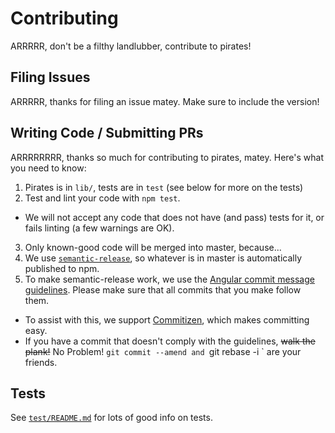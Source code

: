 # Contributing
ARRRRR, don't be a filthy landlubber, contribute to pirates!

## Filing Issues
ARRRRR, thanks for filing an issue matey. Make sure to include the version!

## Writing Code / Submitting PRs
ARRRRRRRR, thanks so much for contributing to pirates, matey. Here's what you need to know:
1. Pirates is in `lib/`, tests are in `test` (see below for more on the tests)
2. Test and lint your code with `npm test`.
  * We will not accept any code that does not have (and pass) tests for it, or fails linting (a few warnings are OK).
3. Only known-good code will be merged into master, because...
4. We use [`semantic-release`][], so whatever is in master is automatically published to npm.
5. To make semantic-release work, we use the [Angular commit message guidelines][]. Please make sure that all 
commits that you make follow them. 
  * To assist with this, we support [Commitizen][], which makes committing easy.
  * If you have a commit that doesn't comply with the guidelines, ~~walk the plank!~~ No Problem! `git commit --amend
   and `git rebase -i <last known good commit>` are your friends.

[Angular commit message guidelines]: https://github.com/ajoslin/conventional-changelog/blob/master/conventions/angular.md "Angular Commit Message Guidelines"
[`semantic-release`]: https://github.com/semantic-release/semantic-release "Semantic-Release"
[Commitizen]: https://github.com/commitizen/cz-cli "Commitizen"

## Tests
See [`test/README.md`](test/README.md) for lots of good info on tests.